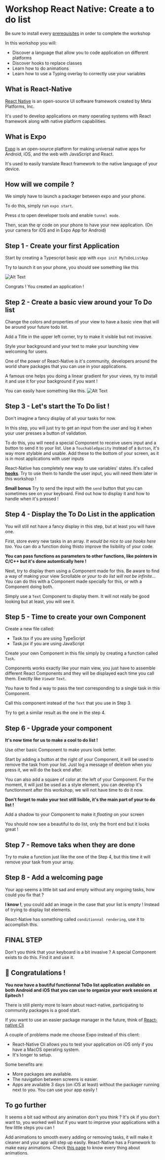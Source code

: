 # Workshop React Native: Create a to do list
Be sure to install every [prerequisites](./SETUP.md) in order to complete the workshop

In this workshop you will:

- Discover a language that allow you to code application on different platforms
- Discover hooks to replace classes
- Learn how to do animations
- Learn how to use a Typing overlay to correctly use your variables

## What is React-Native

[React Native](https://reactnative.dev) is an open-source UI software framework created by Meta Platforms, Inc.

It's used to develop applications on many operating systems with React framework along with native platform capabilities.

## What is Expo

[Expo](https://expo.dev) is an open-source platform for making universal native apps for Android, iOS, and the web with JavaScript and React.

It's used to easily translate React framework to the native language of your device.

## How will we compile ?

We simply have to launch a packager between expo and your phone.

To do this, simply run `expo start`.

Press `d` to open developer tools and enable `tunnel mode`.

Then, scan the qr code on your phone to have your new application. (On your camera for iOS and in Expo App for Android)

## Step 1 - Create your first Application

Start by creating a Typescript basic app with `expo init MyToDoListApp`

Try to launch it on your phone, you should see something like this

![Alt Text](./ScreenShots/Basic.jpeg)

Congrats ! You created an application !

## Step 2 - Create a basic view around your To Do list

Change the colors and properties of your view to have a basic view that will be around your future todo list.

Add a Title in the upper left corner, try to make it visible but not invasive.

Style your background and your text to make your launching view welcoming for users.

One of the power of React-Native is it's community, developers around the world share packages that you can use in your applications.

A famous one helps you doing a linear gradient for your views, try to install it and use it for your background if you want !

You can easily have something like this.
![Alt Text](./ScreenShots/StyledView.jpeg)

## Step 3 - Let's start the To Do list !

Don't imagine a fancy display of all your tasks for now.

In this step, you will just try to get an input from the user and log it when your user presses a button of validation.

To do this, you will need a special Component to receive users input and a button to send it to your list. Use a `TouchableOpacity` instead of a `Button`, it's way more stylable and usable. Add these to the bottom of your screen, as it is in most applications with user inputs

React-Native has completely new way to use variables' states. It's called [**hooks**](https://en.reactjs.org/docs/hooks-intro.html). Try to use them to handle the user input, you will need them later in this workshop !

**Small bonus**
Try to send the input with the `send` button that you can sometimes see on your keyboard. Find out how to display it and how to handle when it's pressed !

## Step 4 - Display the To Do List in the application

You will still not have a fancy display in this step, but at least you will have one.

First, store every new tasks in an array. *It would be nice to use hooks here too*. You can do a function doing thisto improve the lisibility of your code.

**You can pass functions as parameters to other functions, like pointers in C/C++ but it's done automtically here !**

Next, try to display them using a Component made for this. Be aware to find a way of making your view Scrollable *or your to do list will not be infinite...* You can do this with a Component made specially for this, or with a Component doing both.

Simply use a `Text` Component to display them. It will not really be good looking but at least, you will see it.

## Step 5 - Time to create your own Component

Create a new file called:

- Task.tsx if you are using TypeScript
- Task.jsx if you are using JavaScript

Create your own Component in this file simply by creating a function called `Task`.

Components works exactly like your main view, you just have to assemble different React
Components and they will be displayed each time you call them. Exectly like `View`or `Text`.

You have to find a way to pass the text corresponding to a single task in this Component.

Call this component instead of the `Text` that you use in Step 3.

Try to get a similar result as the one in the step 4.

## Step 6 - Upgrade your component

**It's now time for us to make a cool to do list !**

Use other basic Component to make yours look better.

Start by adding a button at the right of your Component,
it will be used to remove the task from your list. Just log a message of deletion when you press it,
we will do the back end after.

You can also add a square of color at the left of your Component.
For the moment, it will just be used as a style element, you can develop it's functionment
after this workshop, we will not have time to do it now.

**Don't forget to make your text still lisible, it's the main part of your to do list !**

Add a shadow to your Component to make it *floating* on your screen

You should now see a beautiful to do list, only the front end but it looks great !

## Step 7 - Remove taks when they are done

Try to make a function just like the one of the Step 4, but this time it will
remove your task from your array.

## Step 8 - Add a welcoming page

Your app seems a little bit sad and empty without any ongoing tasks, how could you fix that ?

**I know !**, you could add an image in the case that your list is empty ! Instead of trying to display list elements.

React-Native has something called `conditionnal rendering`, use it to accomplish this.

## FINAL STEP

Don't you think that your keyboard is a bit invasive ? A special Component exists to do this. Find it and use it.


## 🎉 Congratulations !

**You now have a bautiful functionnal ToDo list application available on both Android and iOS that you can use to organize your work sessions at Epitech !**

There is still plenty more to learn about react-native, participating to community packages is a good start.

If you want to use an easier package manager in the future, think of [React-native Cli](https://reactnative.dev/docs/environment-setup)

A couple of problems made me choose Expo instead of this client:
- React-Native Cli allows you to test your application on iOS only if you have a MacOS operating system.
- It's longer to setup.

Some benefits are:
- More packages are available.
- The navigation between screens is easier.
- Apps are available 3 days (on iOS at least) without the packager running next to you. You can use your app easily !

## To go further

It seems a bit sad without any animation don't you think ? It's ok if you don't want to,
you worked well but if you want to improve your applications with a few little steps you can !

Add animations to smooth every adding or removing tasks, it will make it cleaner and your app will step up easily.
React-Native has a Framework to make easy animations. Check [this page](https://reactnative.dev/docs/animations) to know every thing about animations.
